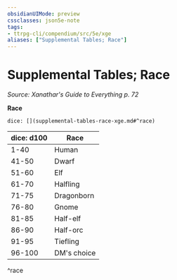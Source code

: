```yaml
---
obsidianUIMode: preview
cssclasses: json5e-note
tags:
- ttrpg-cli/compendium/src/5e/xge
aliases: ["Supplemental Tables; Race"]
---
```

# Supplemental Tables; Race
*Source: Xanathar's Guide to Everything p. 72* 

**Race**

`dice: [](supplemental-tables-race-xge.md#^race)`

| dice: d100 | Race |
|------------|------|
| 1-40 | Human |
| 41-50 | Dwarf |
| 51-60 | Elf |
| 61-70 | Halfling |
| 71-75 | Dragonborn |
| 76-80 | Gnome |
| 81-85 | Half-elf |
| 86-90 | Half-orc |
| 91-95 | Tiefling |
| 96-100 | DM's choice |
^race